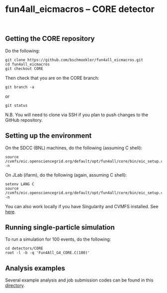 # fun4all_eicmacros &ndash; CORE detector
<br/>

Getting the CORE repository
---------------------------
Do the following:
```
git clone https://github.com/bschmookler/fun4all_eicmacros.git
cd fun4all_eicmacros
git checkout CORE
```
Then check that you are on the CORE branch:
```
git branch -a
```
or
```
git status
```

N.B. You will need to clone via SSH if you plan to push changes to the GitHub repository.

Setting up the environment
--------------------------
On the SDCC (BNL) machines, do the following (assuming C shell):
```
source /cvmfs/eic.opensciencegrid.org/default/opt/fun4all/core/bin/eic_setup.csh -n
```

On JLab (ifarm), do the following (again, assuming C shell):
```
setenv LANG C
source /cvmfs/eic.opensciencegrid.org/default/opt/fun4all/core/bin/eic_setup.csh -n
```

You can also work locally if you have Singularity and CVMFS installed. See [here](https://github.com/ECCE-EIC/Singularity).

Running single-particle simulation
----------------------------------
To run a simulation for 100 events, do the following:
```
cd detectors/CORE
root -l -b -q 'Fun4All_G4_CORE.C(100)'
```

Analysis examples
-----------------
Several example analysis and job submission codes can be found in this [directory](analysis/CORE).
